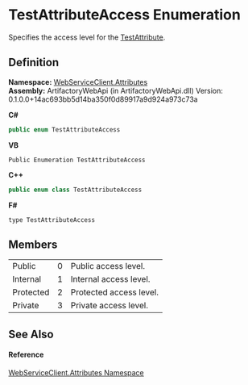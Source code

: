 # TestAttributeAccess Enumeration


Specifies the access level for the <a href="b4148068-39b8-f58d-1615-b8e7967a687b">TestAttribute</a>.



## Definition
**Namespace:** <a href="cd791089-7108-c03a-6f29-5b3d79b0fadf">WebServiceClient.Attributes</a>  
**Assembly:** ArtifactoryWebApi (in ArtifactoryWebApi.dll) Version: 0.1.0.0+14ac693bb5d14ba350f0d89917a9d924a973c73a

**C#**
``` C#
public enum TestAttributeAccess
```
**VB**
``` VB
Public Enumeration TestAttributeAccess
```
**C++**
``` C++
public enum class TestAttributeAccess
```
**F#**
``` F#
type TestAttributeAccess
```



## Members
<table>
<tr>
<td>Public</td>
<td>0</td>
<td>Public access level.</td></tr>
<tr>
<td>Internal</td>
<td>1</td>
<td>Internal access level.</td></tr>
<tr>
<td>Protected</td>
<td>2</td>
<td>Protected access level.</td></tr>
<tr>
<td>Private</td>
<td>3</td>
<td>Private access level.</td></tr>
</table>

## See Also


#### Reference
<a href="cd791089-7108-c03a-6f29-5b3d79b0fadf">WebServiceClient.Attributes Namespace</a>  
